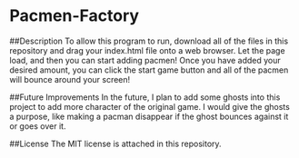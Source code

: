 # Pacmen-Factory

##Description
To allow this program to run, download all of the files in this repository and drag your index.html file onto a web browser. Let the page load, and then you can start adding pacmen! Once you have added your desired amount, you can click the start game button and all of the pacmen will bounce around your screen!

##Future Improvements
In the future, I plan to add some ghosts into this project to add more character of the original game. I would give the ghosts a purpose, like making a pacman disappear if the ghost bounces against it or goes over it.

##License
The MIT license is attached in this repository.

